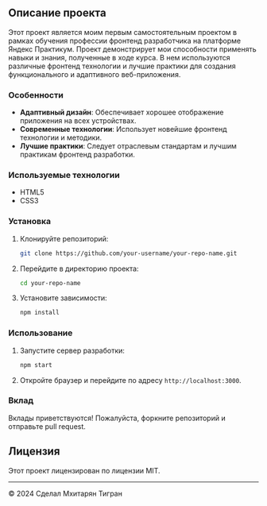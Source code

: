 ## Описание проекта

Этот проект является моим первым самостоятельным проектом в рамках обучения профессии фронтенд разработчика на платформе Яндекс Практикум. 
Проект демонстрирует мои способности применять навыки и знания, полученные в ходе курса.
В нем используются различные фронтенд технологии и лучшие практики для создания функционального и адаптивного веб-приложения.

### Особенности

- **Адаптивный дизайн**: Обеспечивает хорошее отображение приложения на всех устройствах.
- **Современные технологии**: Использует новейшие фронтенд технологии и методики.
- **Лучшие практики**: Следует отраслевым стандартам и лучшим практикам фронтенд разработки.

### Используемые технологии

- HTML5
- CSS3

### Установка

1. Клонируйте репозиторий:
   ```sh
   git clone https://github.com/your-username/your-repo-name.git
   ```
2. Перейдите в директорию проекта:
   ```sh
   cd your-repo-name
   ```
3. Установите зависимости:
   ```sh
   npm install
   ```

### Использование

1. Запустите сервер разработки:
   ```sh
   npm start
   ```
2. Откройте браузер и перейдите по адресу `http://localhost:3000`.

### Вклад

Вклады приветствуются! Пожалуйста, форкните репозиторий и отправьте pull request.

## Лицензия

Этот проект лицензирован по лицензии MIT.

---

© 2024 Сделал Мхитарян Тигран
